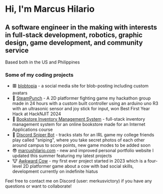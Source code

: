 # Hi, I'm Marcus Hilario  
## A software engineer in the making with interests in full-stack development, robotics, graphic design, game development, and community service  

Based both in the US and Philippines  

### Some of my coding projects    
- 🟥 [blobtopia](https://blobtopia.marcushilario.com) - a social media site for blob-posting including custom avatars   
- 🥊 [SteamPunch](https://devpost.com/software/steampunch) - A 2D platformer fighting game my hackathon group made in 24 hours with a custom built controller using an arduino uno R3 with an ultrasonic sensor and joy stick for input, won Best First Year Hack at HackNJIT 2024  
- 📕 [Bookstore Inventory Management System](https://web.njit.edu/~mth42/IT202/mth42-IT202-Project/website/) - full-stack inventory management system for an online bookstore made for an Internet Applications course  
- 🔫 [Discord Sniper Bot](https://github.com/merkusvictory/sniperbot) - tracks stats for an IRL game my college friends play called "sniping", where you take secret photos of each other around campus to score points, new game modes to be added soon  
- 😎 [marcushilario.com](https://www.marcushilario.com) - new and improved personal portfolio website I updated this summer featuring my latest projects  
- 🐮 [Awkward Cow](https://merkusvictory.itch.io/awkward-cow-demo-v3) - my first ever project started in 2023 which is a four-level 2D platformer game about a cow with bad social skills, development currently on indefinite hiatus  

Feel free to contact me on Discord (user: merkusvictory) if you have any questions or want to collaborate!  

